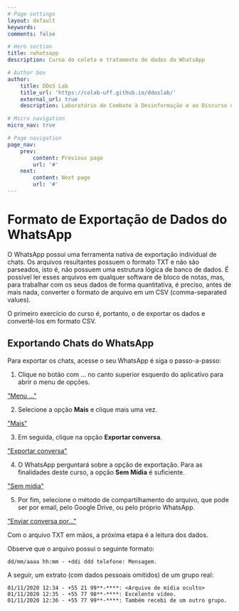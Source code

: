 ```yaml
---
# Page settings
layout: default
keywords:
comments: false

# Hero section
title: rwhatsapp
description: Curso de coleta e tratamento de dados do WhatsApp

# Author box
author:
    title: DDoS Lab
    title_url: 'https://colab-uff.github.io/ddoslab/'
    external_url: true
    description: Laboratório de Combate à Desinformação e ao Discurso de Ódio em Sistemas de Comunicação em Rede

# Micro navigation
micro_nav: true

# Page navigation
page_nav:
    prev:
        content: Previous page
        url: '#'
    next:
        content: Next page
        url: '#'
---
```


# Formato de Exportação de Dados do WhatsApp

O WhatsApp possui uma ferramenta nativa de exportação individual de chats. Os arquivos resultantes possuem o formato TXT e não são parseados, isto é, não possuem uma estrutura lógica de banco de dados. É possível ler esses arquivos em qualquer software de bloco de notas, mas, para trabalhar com os seus dados de forma quantitativa, é preciso, antes de mais nada, converter o formato de arquivo em um CSV (comma-separated values).

O primeiro exercício do curso é, portanto, o de exportar os dados e convertê-los em formato CSV.

## Exportando Chats do WhatsApp

Para exportar os chats, acesse o seu WhatsApp é siga o passo-a-passo:

1. Clique no botão com ... no canto superior esquerdo do aplicativo para abrir o menu de opções.

["Menu ..."](https://raw.githubusercontent.com/coLAB-UFF/docs/main/images/rwhatsapp01.jpg)

2. Selecione a opção **Mais** e clique mais uma vez.

["Mais"](https://raw.githubusercontent.com/coLAB-UFF/docs/main/images/rwhatsapp02.jpg)

3. Em seguida, clique na opção **Exportar conversa**.

["Exportar conversa"](https://raw.githubusercontent.com/coLAB-UFF/docs/main/images/rwhatsapp03.jpg)

4. O WhatsApp perguntará sobre a opção de exportação. Para as finalidades deste curso, a opção **Sem Mídia** é suficiente.

["Sem mídia"](https://raw.githubusercontent.com/coLAB-UFF/docs/main/images/rwhatsapp04.jpg)

5. Por fim, selecione o método de compartilhamento do arquivo, que pode ser por email, pelo Google Drive, ou pelo próprio WhatsApp.

["Enviar conversa por..."](https://raw.githubusercontent.com/coLAB-UFF/docs/main/images/rwhatsapp05.jpg)

Com o arquivo TXT em mãos, a próxima etapa é a leitura dos dados.

Observe que o arquivo possui o seguinte formato:

```
dd/mm/aaaa hh:mm - +ddi ddd telefone: Mensagem.
```

A seguir, um extrato (com dados pessoais omitidos) de um grupo real:


```
01/11/2020 12:34 - +55 21 99**-****: <Arquivo de mídia oculto>
01/11/2020 12:35 - +55 77 98**-****: Excelente vídeo.
01/11/2020 12:36 - +55 77 99**-****: Também recebi de um outro grupo.
```




